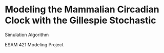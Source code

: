 # Modeling the Mammalian Circadian Clock with the Gillespie Stochastic
Simulation Algorithm

ESAM 421 Modeling Project